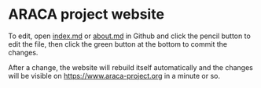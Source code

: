 # ARACA project website

To edit, open [index.md](index.md) or [about.md](_pages/about.md) in Github and click the pencil button to edit the file, then click the green button at the bottom to commit the changes.

After a change, the website will rebuild itself automatically and the changes will be visible on https://www.araca-project.org in a minute or so.
